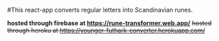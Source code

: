 #This react-app converts regular letters into Scandinavian runes.

**hosted through firebase at https://rune-transformer.web.app/**
~~hosted through heroku at https://younger-futhark-converter.herokuapp.com/~~


